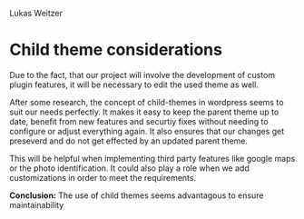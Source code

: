 Lukas Weitzer

# Child theme considerations

Due to the fact, that our project will involve the development of custom plugin features, it will be necessary to edit the used theme as well.

After some research, the concept of child-themes in wordpress seems to suit our needs perfectly.
It makes it easy to keep the parent theme up to date, benefit from new features and securtiy fixes without needing to configure or adjust everything again.
It also ensures that our changes get preseverd and do not get effected by an updated parent theme.

This will be helpful when implementing third party features like google maps or the photo identification. It could also play a role when we add customizations in order to meet the requirements.

**Conclusion:** The use of child themes seems advantagous to ensure maintainability
